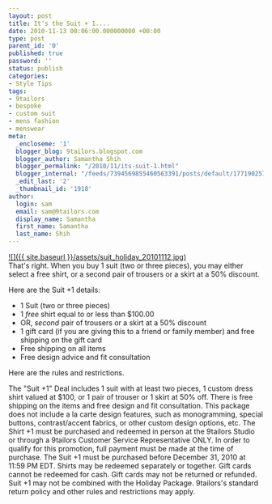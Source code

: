 ```yaml
---
layout: post
title: It's the Suit + 1....
date: 2010-11-13 00:06:00.000000000 +00:00
type: post
parent_id: '0'
published: true
password: ''
status: publish
categories:
- Style Tips
tags:
- 9tailors
- bespoke
- custom suit
- mens fashion
- menswear
meta:
  _encloseme: '1'
  blogger_blog: 9tailors.blogspot.com
  blogger_author: Samantha Shih
  blogger_permalink: "/2010/11/its-suit-1.html"
  blogger_internal: "/feeds/7394569855460563391/posts/default/1771902577847361337"
  _edit_last: '2'
  _thumbnail_id: '1918'
author:
  login: sam
  email: sam@9tailors.com
  display_name: Samantha
  first_name: Samantha
  last_name: Shih
---
```

[![]({{ site.baseurl }}/assets/suit_holiday_20101112.jpg)](http://3.bp.blogspot.com/_RlJ3L7W6dBw/TN3Z47YI5cI/AAAAAAAAIlg/XdbwIw1lEsg/s1600/suit_holiday_20101112.jpg)  
That's right. When you buy 1 suit (two or three pieces), you may either select a free shirt, or a second pair of trousers or a skirt at a 50% discount.

Here are the Suit +1 details:

*   1 Suit (two or three pieces)
*   1 _free_ shirt equal to or less than $100.00
*   OR, _second_ pair of trousers or a skirt at a 50% discount
*   1 gift card (if you are giving this to a friend or family member) and free shipping on the gift card
*   Free shipping on all items
*   Free design advice and fit consultation

Here are the rules and restrictions.  
  
The "Suit +1" Deal includes 1 suit with at least two pieces, 1 custom dress shirt valued at $100, or 1 pair of trouser or 1 skirt at 50% off. There is free shipping on the items and free design and fit consultation. This package does not include a la carte design features, such as monogramming, special buttons, contrast/accent fabrics, or other custom design options, etc. The Shirt +1 must be purchased and redeemed in person at the 9tailors Studio or through a 9tailors Customer Service Representative ONLY. In order to qualify for this promotion, full payment must be made at the time of purchase. The Suit +1 must be purchased before December 31, 2010 at 11:59 PM EDT. Shirts may be redeemed separately or together. Gift cards cannot be redeemed for cash. Gift cards may not be returned or refunded. Suit +1 may not be combined with the Holiday Package. 9tailors's standard return policy and other rules and restrictions may apply.